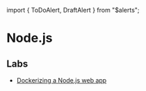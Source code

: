 import { ToDoAlert, DraftAlert } from "\$alerts";

<DraftAlert />

# Node.js

## Labs

-   [Dockerizing a Node.js web app](/ru/wiki/nodejs/dockerizing)
